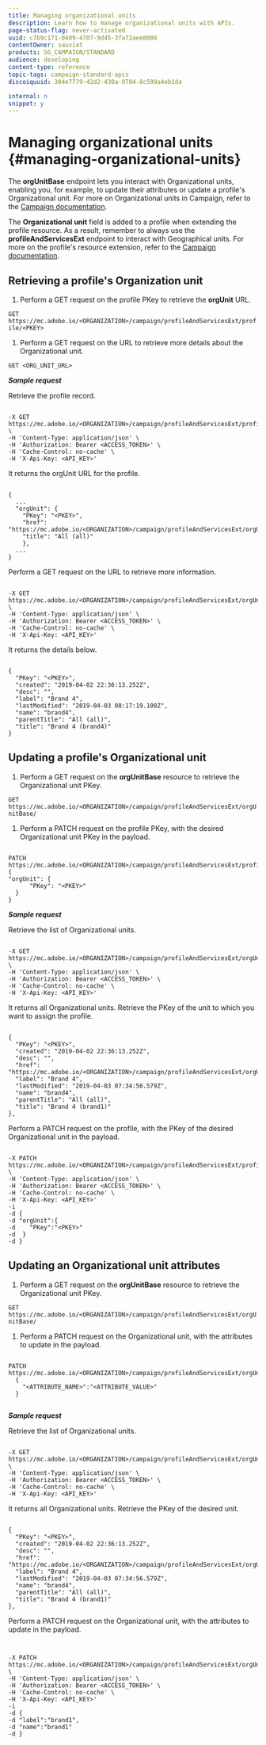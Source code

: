 ```yaml
---
title: Managing organizational units
description: Learn how to manage organizational units with APIs.
page-status-flag: never-activated
uuid: c7b9c171-0409-4707-9d45-3fa72aee8008
contentOwner: sauviat
products: SG_CAMPAIGN/STANDARD
audience: developing
content-type: reference
topic-tags: campaign-standard-apis
discoiquuid: 304e7779-42d2-430a-9704-8c599a4eb1da

internal: n
snippet: y
---
```


# Managing organizational units {#managing-organizational-units}

The **orgUnitBase** endpoint lets you interact with Organizational units, enabling you, for example, to update their attributes or update a profile's Organizational unit. For more on Organizational units in Campaign, refer to the [Campaign documentation](https://helpx.adobe.com/campaign/standard/administration/using/organizational-units.html).

The **Organizational unit** field is added to a profile when extending the profile resource. As a result, remember to always use the **profileAndServicesExt** endpoint to interact with Geographical units. For more on the profile's resource extension, refer to the [Campaign documentation](https://helpx.adobe.com/campaign/standard/administration/using/organizational-units.html#partitioning-profiles).

## Retrieving a profile's Organization unit

1. Perform a GET request on the profile PKey to retrieve the **orgUnit** URL.

  `GET https://mc.adobe.io/<ORGANIZATION>/campaign/profileAndServicesExt/profile/<PKEY>`

1. Perform a GET request on the URL to retrieve more details about the Organizational unit.

  `GET <ORG_UNIT_URL>`

***Sample request***

Retrieve the profile record.

```

-X GET https://mc.adobe.io/<ORGANIZATION>/campaign/profileAndServicesExt/profile/<PKEY> \
-H 'Content-Type: application/json' \
-H 'Authorization: Bearer <ACCESS_TOKEN>' \
-H 'Cache-Control: no-cache' \
-H 'X-Api-Key: <API_KEY>'

```

It returns the orgUnit URL for the profile.

```

{
  ...
  "orgUnit": {
    "PKey": "<PKEY>",
    "href": "https://mc.adobe.io/<ORGANIZATION>/campaign/profileAndServicesExt/orgUnitBase/<PKEY>",
    "title": "All (all)"
    },
  ...
}

```

Perform a GET request on the URL to retrieve more information.

```

-X GET https://mc.adobe.io/<ORGANIZATION>/campaign/profileAndServicesExt/orgUnitBase/<PKEY> \
-H 'Content-Type: application/json' \
-H 'Authorization: Bearer <ACCESS_TOKEN>' \
-H 'Cache-Control: no-cache' \
-H 'X-Api-Key: <API_KEY>'

```

It returns the details below.

```

{
  "PKey": "<PKEY>",
  "created": "2019-04-02 22:36:13.252Z",
  "desc": "",
  "label": "Brand 4",
  "lastModified": "2019-04-03 08:17:19.100Z",
  "name": "brand4",
  "parentTitle": "All (all)",
  "title": "Brand 4 (brand4)"
}

```

## Updating a profile's Organizational unit

1. Perform a GET request on the **orgUnitBase** resource to retrieve the Organizational unit PKey.

  `GET https://mc.adobe.io/<ORGANIZATION>/campaign/profileAndServicesExt/orgUnitBase/`

1. Perform a PATCH request on the profile PKey, with the desired Organizational unit PKey in the payload.

  ```

  PATCH https://mc.adobe.io/<ORGANIZATION>/campaign/profileAndServicesExt/profile/<PKEY>
  {
  "orgUnit": {
        "PKey": "<PKEY>"
    }
  }

  ```

***Sample request***

Retrieve the list of Organizational units.

```

-X GET https://mc.adobe.io/<ORGANIZATION>/campaign/profileAndServicesExt/orgUnitBase/ \
-H 'Content-Type: application/json' \
-H 'Authorization: Bearer <ACCESS_TOKEN>' \
-H 'Cache-Control: no-cache' \
-H 'X-Api-Key: <API_KEY>'

```

It returns all Organizational units. Retrieve the PKey of the unit to which you want to assign the profile.

```

{
  "PKey": "<PKEY>",
  "created": "2019-04-02 22:36:13.252Z",
  "desc": "",
  "href": "https://mc.adobe.io/<ORGANIZATION>/campaign/profileAndServicesExt/orgUnitBase/<PKEY>",
  "label": "Brand 4",
  "lastModified": "2019-04-03 07:34:56.579Z",
  "name": "brand4",
  "parentTitle": "All (all)",
  "title": "Brand 4 (brand1)"
},

```

Perform a PATCH request on the profile, with the PKey of the desired Organizational unit in the payload.

```

-X PATCH https://mc.adobe.io/<ORGANIZATION>/campaign/profileAndServicesExt/profile/<PKEY> \
-H 'Content-Type: application/json' \
-H 'Authorization: Bearer <ACCESS_TOKEN>' \
-H 'Cache-Control: no-cache' \
-H 'X-Api-Key: <API_KEY>'
-i
-d {
-d "orgUnit":{
-d    "PKey":"<PKEY>"
-d  }
-d }

```

<!-- + réponse -->

## Updating an Organizational unit attributes

1. Perform a GET request on the **orgUnitBase** resource to retrieve the Organizational unit PKey.

  `GET https://mc.adobe.io/<ORGANIZATION>/campaign/profileAndServicesExt/orgUnitBase/`

1. Perform a PATCH request on the Organizational unit, with the attributes to update in the payload.

  ```

  PATCH https://mc.adobe.io/<ORGANIZATION>/campaign/profileAndServicesExt/orgUnitBase/<PKEY>
    {
      "<ATTRIBUTE_NAME>":"<ATTRIBUTE_VALUE>"
    }
    
  ```

***Sample request***

Retrieve the list of Organizational units.

```

-X GET https://mc.adobe.io/<ORGANIZATION>/campaign/profileAndServicesExt/orgUnitBase/ \
-H 'Content-Type: application/json' \
-H 'Authorization: Bearer <ACCESS_TOKEN>' \
-H 'Cache-Control: no-cache' \
-H 'X-Api-Key: <API_KEY>'

```

It returns all Organizational units. Retrieve the PKey of the desired unit.

```

{
  "PKey": "<PKEY>",
  "created": "2019-04-02 22:36:13.252Z",
  "desc": "",
  "href": "https://mc.adobe.io/<ORGANIZATION>/campaign/profileAndServicesExt/orgUnitBase/<PKEY>",
  "label": "Brand 4",
  "lastModified": "2019-04-03 07:34:56.579Z",
  "name": "brand4",
  "parentTitle": "All (all)",
  "title": "Brand 4 (brand1)"
},

```

Perform a PATCH request on the Organizational unit, with the attributes to update in the payload.

```


-X PATCH https://mc.adobe.io/<ORGANIZATION>/campaign/profileAndServicesExt/orgUnitBase/<PKEY> \
-H 'Content-Type: application/json' \
-H 'Authorization: Bearer <ACCESS_TOKEN>' \
-H 'Cache-Control: no-cache' \
-H 'X-Api-Key: <API_KEY>'
-i
-d {
-d "label":"brand1",
-d "name":"brand1"
-d }

```

<!-- + réponse -->
